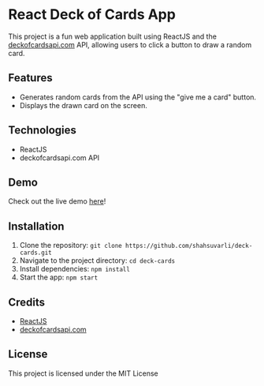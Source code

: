 React Deck of Cards App
=======================

This project is a fun web application built using ReactJS and the [deckofcardsapi.com](https://deckofcardsapi.com/) API, allowing users to click a button to draw a random card.

Features
--------

-   Generates random cards from the API using the "give me a card" button.
-   Displays the drawn card on the screen.

Technologies
------------

-   ReactJS
-   deckofcardsapi.com API

Demo
----

Check out the live demo [here](https://deck-of-cards-app.netlify.app/)!

Installation
------------

1.  Clone the repository: `git clone https://github.com/shahsuvarli/deck-cards.git`
2.  Navigate to the project directory: `cd deck-cards`
3.  Install dependencies: `npm install`
4.  Start the app: `npm start`

Credits
-------

-   [ReactJS](https://reactjs.org/)
-   [deckofcardsapi.com](https://deckofcardsapi.com/)

License
-------

This project is licensed under the MIT License
